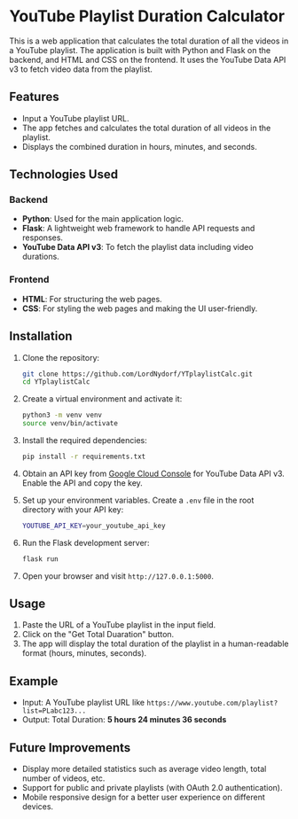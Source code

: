 # YouTube Playlist Duration Calculator

This is a web application that calculates the total duration of all the videos in a YouTube playlist. The application is built with Python and Flask on the backend, and HTML and CSS on the frontend. It uses the YouTube Data API v3 to fetch video data from the playlist.

## Features
- Input a YouTube playlist URL.
- The app fetches and calculates the total duration of all videos in the playlist.
- Displays the combined duration in hours, minutes, and seconds.

## Technologies Used
### Backend
- **Python**: Used for the main application logic.
- **Flask**: A lightweight web framework to handle API requests and responses.
- **YouTube Data API v3**: To fetch the playlist data including video durations.

### Frontend
- **HTML**: For structuring the web pages.
- **CSS**: For styling the web pages and making the UI user-friendly.

## Installation

1. Clone the repository:
    ```bash
    git clone https://github.com/LordNydorf/YTplaylistCalc.git
    cd YTplaylistCalc
    ```

2. Create a virtual environment and activate it:
    ```bash
    python3 -m venv venv
    source venv/bin/activate
    ```

3. Install the required dependencies:
    ```bash
    pip install -r requirements.txt
    ```

4. Obtain an API key from [Google Cloud Console](https://console.cloud.google.com/) for YouTube Data API v3. Enable the API and copy the key.

5. Set up your environment variables. Create a `.env` file in the root directory with your API key:
    ```bash
    YOUTUBE_API_KEY=your_youtube_api_key
    ```

6. Run the Flask development server:
    ```bash
    flask run
    ```

7. Open your browser and visit `http://127.0.0.1:5000`.

## Usage

1. Paste the URL of a YouTube playlist in the input field.
2. Click on the "Get Total Duaration" button.
3. The app will display the total duration of the playlist in a human-readable format (hours, minutes, seconds).

## Example

- Input: A YouTube playlist URL like `https://www.youtube.com/playlist?list=PLabc123...`
- Output: Total Duration: **5 hours 24 minutes 36 seconds**


## Future Improvements
- Display more detailed statistics such as average video length, total number of videos, etc.
- Support for public and private playlists (with OAuth 2.0 authentication).
- Mobile responsive design for a better user experience on different devices.
